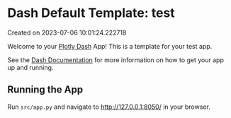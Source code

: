 # Dash Default Template: test

Created on 2023-07-06 10:01:24.222718

Welcome to your [Plotly Dash](https://plotly.com/dash/) App! This is a template for your test app.

See the [Dash Documentation](https://dash.plotly.com/introduction) for more information on how to get your app up and running.

## Running the App

Run `src/app.py` and navigate to http://127.0.0.1:8050/ in your browser.